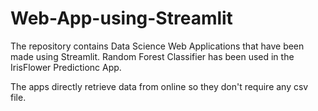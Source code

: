 # Web-App-using-Streamlit
The repository contains Data Science Web Applications that have been made using Streamlit. Random Forest Classifier has been used in the IrisFlower Predictionc App.

The apps directly retrieve data from online so they don't require any csv file.
